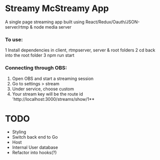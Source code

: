 # Streamy McStreamy App


A single page streaming app built using React/Redux/Oauth/JSON-server/rtmp & node media server

### To use:
1 Install dependencies in client, rtmpserver, server & root folders
2 cd back into the root folder
3 npm run start

### Connecting through OBS:
1. Open OBS and start a streaming session
2. Go to settings > stream 
3. Under service, choose custom
4. Your stream key will be the route id 'http://localhost:3000/streams/show/1**

# TODO
- Styling
- Switch back end to Go
- Host
- Internal User database
- Refactor into hooks(?)

